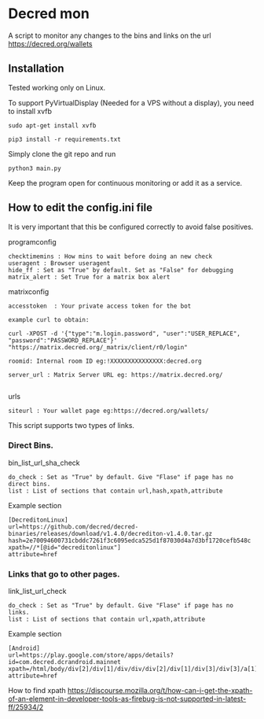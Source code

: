 # Decred mon

A script to monitor any changes to the bins and links on the url https://decred.org/wallets

## Installation 

Tested working only on Linux. 


To support PyVirtualDisplay (Needed for a VPS without a display), you need to install xvfb

```
sudo apt-get install xvfb
```

```
pip3 install -r requirements.txt
```

Simply clone the git repo and run

```
python3 main.py
```

Keep the program open for continuous monitoring or add it as a service. 

## How to edit the config.ini file


It is very important that this be configured correctly to avoid false positives. 

programconfig

```
checktimemins : How mins to wait before doing an new check
useragent : Browser useragent
hide_ff : Set as "True" by default. Set as "False" for debugging
matrix_alert : Set True for a matrix box alert
```


matrixconfig

```
accesstoken  : Your private access token for the bot

example curl to obtain:

curl -XPOST -d '{"type":"m.login.password", "user":"USER_REPLACE", "password":"PASSWORD_REPLACE"}' "https://matrix.decred.org/_matrix/client/r0/login"

roomid: Internal room ID eg:!XXXXXXXXXXXXXXX:decred.org

server_url : Matrix Server URL eg: https://matrix.decred.org/


```

urls

```
siteurl : Your wallet page eg:https://decred.org/wallets/
```

This script supports two types of links. 

### Direct Bins.

bin_list_url_sha_check

```
do_check : Set as "True" by default. Give "Flase" if page has no direct bins.
list : List of sections that contain url,hash,xpath,attribute

```

Example section

```
[DecreditonLinux]
url=https://github.com/decred/decred-binaries/releases/download/v1.4.0/decrediton-v1.4.0.tar.gz
hash=2e70094600731cbddc7261f3c6095edca525d1f87030d4a7d3bf1720cefb548c
xpath=//*[@id="decreditonlinux"]
attribute=href
```



### Links that go to other pages.


link_list_url_check

```
do_check : Set as "True" by default. Give "Flase" if page has no links.
list : List of sections that contain url,xpath,attribute

```


Example section

```
[Android]
url=https://play.google.com/store/apps/details?id=com.decred.dcrandroid.mainnet
xpath=/html/body/div[2]/div[1]/div/div/div[2]/div[1]/div[3]/div[3]/a[1]
attribute=href

```

How to find xpath https://discourse.mozilla.org/t/how-can-i-get-the-xpath-of-an-element-in-developer-tools-as-firebug-is-not-supported-in-latest-ff/25934/2
